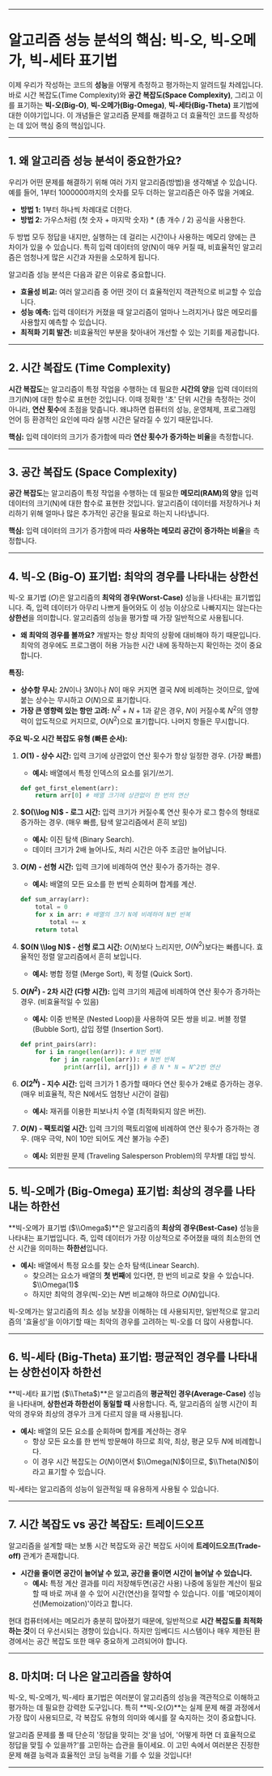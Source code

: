 
-----

# 알고리즘 성능 분석의 핵심: 빅-오, 빅-오메가, 빅-세타 표기법

이제 우리가 작성하는 코드의 **성능**을 어떻게 측정하고 평가하는지 알려드릴 차례입니다.
바로 시간 복잡도(Time Complexity)와 **공간 복잡도(Space Complexity)**,
그리고 이를 표기하는 **빅-오(Big-O)**, **빅-오메가(Big-Omega)**, **빅-세타(Big-Theta)** 표기법에 대한 이야기입니다.
이 개념들은 알고리즘 문제를 해결하고 더 효율적인 코드를 작성하는 데 있어 핵심 중의 핵심입니다.

-----

## 1\. 왜 알고리즘 성능 분석이 중요한가요?

우리가 어떤 문제를 해결하기 위해 여러 가지 알고리즘(방법)을 생각해낼 수 있습니다. 예를 들어, 1부터 1000000까지의 숫자를 모두 더하는 알고리즘은 아주 많을 거예요.

  * **방법 1:** 1부터 하나씩 차례대로 더한다.
  * **방법 2:** 가우스처럼 (첫 숫자 + 마지막 숫자) \* (총 개수 / 2) 공식을 사용한다.

두 방법 모두 정답을 내지만, 실행하는 데 걸리는 시간이나 사용하는 메모리 양에는 큰 차이가 있을 수 있습니다.
특히 입력 데이터의 양(N)이 매우 커질 때, 비효율적인 알고리즘은 엄청나게 많은 시간과 자원을 소모하게 됩니다.

알고리즘 성능 분석은 다음과 같은 이유로 중요합니다.

  * **효율성 비교:** 여러 알고리즘 중 어떤 것이 더 효율적인지 객관적으로 비교할 수 있습니다.
  * **성능 예측:** 입력 데이터가 커졌을 때 알고리즘이 얼마나 느려지거나 많은 메모리를 사용할지 예측할 수 있습니다.
  * **최적화 기회 발견:** 비효율적인 부분을 찾아내어 개선할 수 있는 기회를 제공합니다.

-----

## 2\. 시간 복잡도 (Time Complexity)

**시간 복잡도**는 알고리즘이 특정 작업을 수행하는 데 필요한 **시간의 양**을 입력 데이터의 크기(N)에 대한 함수로 표현한 것입니다. 이때 정확한 '초' 단위 시간을 측정하는 것이 아니라, **연산 횟수**에 초점을 맞춥니다. 왜냐하면 컴퓨터의 성능, 운영체제, 프로그래밍 언어 등 환경적인 요인에 따라 실행 시간은 달라질 수 있기 때문입니다.

**핵심:** 입력 데이터의 크기가 증가함에 따라 **연산 횟수가 증가하는 비율**을 측정합니다.

-----

## 3\. 공간 복잡도 (Space Complexity)

**공간 복잡도**는 알고리즘이 특정 작업을 수행하는 데 필요한 **메모리(RAM)의 양**을 입력 데이터의 크기(N)에 대한 함수로 표현한 것입니다. 알고리즘이 데이터를 저장하거나 처리하기 위해 얼마나 많은 추가적인 공간을 필요로 하는지 나타냅니다.

**핵심:** 입력 데이터의 크기가 증가함에 따라 **사용하는 메모리 공간이 증가하는 비율**을 측정합니다.

-----

## 4\. 빅-오 (Big-O) 표기법: 최악의 경우를 나타내는 상한선

빅-오 표기법 ($O$)은 알고리즘의 **최악의 경우(Worst-Case)** 성능을 나타내는 표기법입니다. 즉, 입력 데이터가 아무리 나쁘게 들어와도 이 성능 이상으로 나빠지지는 않는다는 **상한선**을 의미합니다. 알고리즘의 성능을 평가할 때 가장 일반적으로 사용됩니다.

  * **왜 최악의 경우를 볼까요?** 개발자는 항상 최악의 상황에 대비해야 하기 때문입니다. 최악의 경우에도 프로그램이 허용 가능한 시간 내에 동작하는지 확인하는 것이 중요합니다.

**특징:**

  * **상수항 무시:** $2N$이나 $3N$이나 $N$이 매우 커지면 결국 $N$에 비례하는 것이므로, 앞에 붙는 상수는 무시하고 $O(N)$으로 표기합니다.
  * **가장 큰 영향력 있는 항만 고려:** $N^2 + N + 1$과 같은 경우, $N$이 커질수록 $N^2$의 영향력이 압도적으로 커지므로, $O(N^2)$으로 표기합니다. 나머지 항들은 무시합니다.

**주요 빅-오 시간 복잡도 유형 (빠른 순서):**

1.  **$O(1)$ - 상수 시간:** 입력 크기에 상관없이 연산 횟수가 항상 일정한 경우. (가장 빠름)

      * **예시:** 배열에서 특정 인덱스의 요소를 읽기/쓰기.

    <!-- end list -->

    ```python
    def get_first_element(arr):
        return arr[0] # 배열 크기에 상관없이 한 번의 연산
    ```

2.  **$O(\\log N)$ - 로그 시간:** 입력 크기가 커질수록 연산 횟수가 로그 함수의 형태로 증가하는 경우. (매우 빠름, 탐색 알고리즘에서 흔히 보임)

      * **예시:** 이진 탐색 (Binary Search).
      * 데이터 크기가 2배 늘어나도, 처리 시간은 아주 조금만 늘어납니다.

3.  **$O(N)$ - 선형 시간:** 입력 크기에 비례하여 연산 횟수가 증가하는 경우.

      * **예시:** 배열의 모든 요소를 한 번씩 순회하며 합계를 계산.

    <!-- end list -->

    ```python
    def sum_array(arr):
        total = 0
        for x in arr: # 배열의 크기 N에 비례하여 N번 반복
            total += x
        return total
    ```

4.  **$O(N \\log N)$ - 선형 로그 시간:** $O(N)$보다 느리지만, $O(N^2)$보다는 빠릅니다. 효율적인 정렬 알고리즘에서 흔히 보입니다.

      * **예시:** 병합 정렬 (Merge Sort), 퀵 정렬 (Quick Sort).

5.  **$O(N^2)$ - 2차 시간 (다항 시간):** 입력 크기의 제곱에 비례하여 연산 횟수가 증가하는 경우. (비효율적일 수 있음)

      * **예시:** 이중 반복문 (Nested Loop)을 사용하여 모든 쌍을 비교. 버블 정렬 (Bubble Sort), 삽입 정렬 (Insertion Sort).

    <!-- end list -->

    ```python
    def print_pairs(arr):
        for i in range(len(arr)): # N번 반복
            for j in range(len(arr)): # N번 반복
                print(arr[i], arr[j]) # 총 N * N = N^2번 연산
    ```

6.  **$O(2^N)$ - 지수 시간:** 입력 크기가 1 증가할 때마다 연산 횟수가 2배로 증가하는 경우. (매우 비효율적, 작은 N에서도 엄청난 시간이 걸림)

      * **예시:** 재귀를 이용한 피보나치 수열 (최적화되지 않은 버전).

7.  **$O(N\!)$ - 팩토리얼 시간:** 입력 크기의 팩토리얼에 비례하여 연산 횟수가 증가하는 경우. (매우 극악, N이 10만 되어도 계산 불가능 수준)

      * **예시:** 외판원 문제 (Traveling Salesperson Problem)의 무차별 대입 방식.

-----

## 5\. 빅-오메가 (Big-Omega) 표기법: 최상의 경우를 나타내는 하한선

**빅-오메가 표기법 ($\\Omega$)**은 알고리즘의 **최상의 경우(Best-Case)** 성능을 나타내는 표기법입니다. 즉, 입력 데이터가 가장 이상적으로 주어졌을 때의 최소한의 연산 시간을 의미하는 **하한선**입니다.

  * **예시:** 배열에서 특정 요소를 찾는 순차 탐색(Linear Search).
      * 찾으려는 요소가 배열의 **첫 번째**에 있다면, 한 번의 비교로 찾을 수 있습니다. $\\Omega(1)$
      * 하지만 최악의 경우(빅-오)는 $N$번 비교해야 하므로 $O(N)$입니다.

빅-오메가는 알고리즘의 최소 성능 보장을 이해하는 데 사용되지만, 일반적으로 알고리즘의 '효율성'을 이야기할 때는 최악의 경우를 고려하는 빅-오를 더 많이 사용합니다.

-----

## 6\. 빅-세타 (Big-Theta) 표기법: 평균적인 경우를 나타내는 상한선이자 하한선

**빅-세타 표기법 ($\\Theta$)**은 알고리즘의 **평균적인 경우(Average-Case)** 성능을 나타내며, **상한선과 하한선이 동일할 때** 사용합니다. 즉, 알고리즘의 실행 시간이 최악의 경우와 최상의 경우가 크게 다르지 않을 때 사용됩니다.

  * **예시:** 배열의 모든 요소를 순회하며 합계를 계산하는 경우
      * 항상 모든 요소를 한 번씩 방문해야 하므로 최악, 최상, 평균 모두 $N$에 비례합니다.
      * 이 경우 시간 복잡도는 $O(N)$이면서 $\\Omega(N)$이므로, $\\Theta(N)$이라고 표기할 수 있습니다.

빅-세타는 알고리즘의 성능이 일관적일 때 유용하게 사용될 수 있습니다.

-----

## 7\. 시간 복잡도 vs 공간 복잡도: 트레이드오프

알고리즘을 설계할 때는 보통 시간 복잡도와 공간 복잡도 사이에 **트레이드오프(Trade-off)** 관계가 존재합니다.

  * **시간을 줄이면 공간이 늘어날 수 있고, 공간을 줄이면 시간이 늘어날 수 있습니다.**
      * **예시:** 특정 계산 결과를 미리 저장해두면(공간 사용) 나중에 동일한 계산이 필요할 때 바로 꺼내 쓸 수 있어 시간(연산)을 절약할 수 있습니다. 이를 '메모이제이션(Memoization)'이라고 합니다.

현대 컴퓨터에서는 메모리가 충분히 많아졌기 때문에, 일반적으로 **시간 복잡도를 최적화하는 것**이 더 우선시되는 경향이 있습니다. 하지만 임베디드 시스템이나 매우 제한된 환경에서는 공간 복잡도 또한 매우 중요하게 고려되어야 합니다.

-----

## 8\. 마치며: 더 나은 알고리즘을 향하여

빅-오, 빅-오메가, 빅-세타 표기법은 여러분이 알고리즘의 성능을 객관적으로 이해하고 평가하는 데 필요한 강력한 도구입니다. 특히 \*\*빅-오($O$)\*\*는 실제 문제 해결 과정에서 가장 많이 사용되므로, 각 복잡도 유형의 의미와 예시를 잘 숙지하는 것이 중요합니다.

알고리즘 문제를 풀 때 단순히 '정답을 맞히는 것'을 넘어, '어떻게 하면 더 효율적으로 정답을 맞힐 수 있을까?'를 고민하는 습관을 들이세요. 이 고민 속에서 여러분은 진정한 문제 해결 능력과 효율적인 코딩 능력을 기를 수 있을 것입니다\!

---
